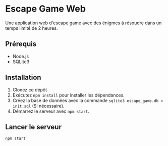 # Escape Game Web

Une application web d'escape game avec des énigmes à résoudre dans un temps limité de 2 heures.

## Prérequis

- Node.js
- SQLite3

## Installation

1. Clonez ce dépôt
2. Exécutez `npm install` pour installer les dépendances.
3. Créez la base de données avec la commande `sqlite3 escape_game.db < init.sql` (Si nécessaire).
4. Démarrez le serveur avec `npm start`.

## Lancer le serveur

```bash
npm start
